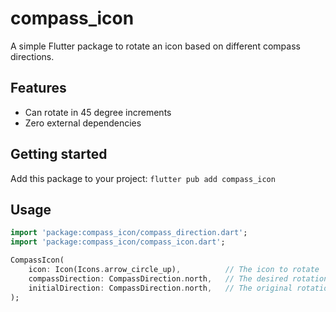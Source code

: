 # compass_icon

A simple Flutter package to rotate an icon based on different compass directions.

## Features

* Can rotate in 45 degree increments
* Zero external dependencies

## Getting started

Add this package to your project: `flutter pub add compass_icon`

## Usage

```dart
import 'package:compass_icon/compass_direction.dart';
import 'package:compass_icon/compass_icon.dart';

CompassIcon(
    icon: Icon(Icons.arrow_circle_up),          // The icon to rotate
    compassDirection: CompassDirection.north,   // The desired rotation
    initialDirection: CompassDirection.north,   // The original rotation
);
```
